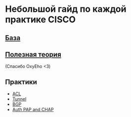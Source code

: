 # Небольшой гайд по каждой практике CISCO

## [База](Base.md)

## [Полезная теория](https://docs.google.com/document/d/196htDSXKmtVKJ2TKEfiFwbd-k69nxIhYBxfLnjWA3rw/edit#heading=h.dnisxhu5stc4)
(Спасибо OxyEho <3)

## Практики
* [ACL](ACL.md)
* [Tunnel](Tunnel.md)
* [BGP](BGP.md)
* [Auth PAP and CHAP](Auth%20PAP%20and%20CHAP.md)